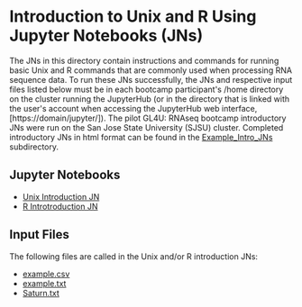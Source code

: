 # Introduction to Unix and R Using Jupyter Notebooks (JNs)

The JNs in this directory contain instructions and commands for running basic Unix and R commands that are commonly used when processing RNA sequence data. To run these JNs successfully, the JNs and respective input files listed below must be in each bootcamp participant's /home directory on the cluster running the JupyterHub (or in the directory that is linked with the user's account when accessing the JupyterHub web interface, [https://domain/jupyter/]). The pilot GL4U: RNAseq bootcamp introductory JNs were run on the San Jose State University (SJSU) cluster. Completed introductory JNs in html format can be found in the [Example_Intro_JNs](Example_Intro_JNs) subdirectory.

## Jupyter Notebooks
- [Unix Introduction JN](Unix_Intro_JN_06-2021.ipynb)
- [R Introtroduction JN](R_Intro_JN_06-2021.ipynb)

## Input Files
The following files are called in the Unix and/or R introduction JNs:
- [example.csv](example.csv)
- [example.txt](example.txt)
- [Saturn.txt](Saturn.txt)
